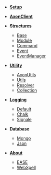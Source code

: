 <!-- _navbar.md -->


* **[Setup](Setup.md)**

* **[AxonClient](AxonClient.md)**

* **[Structures](Structures/index.md)**
  * [Base](Structures/Base.md)
  * [Module](Structures/Module.md)
  * [Command](Structures/Command.md)
  * [Event](Structures/Event.md)
  * [EventManager](Structures/EventManager.md)
  
* **[Utility](Utility/index.md)**
  * [AxonUtils](Utility/AxonUtils.md)
  * [Utils](Utility/Utils.md)
  * [Resolver](Utility/Resolver.md)
  * [Collection](Utility/Collection.md)

* **[Logging](Loggers/index.md)**
  * [Default](Loggers/DefLogger.md)
  * [Chalk](Loggers/ChalkLogger.md)
  * [Signale](Loggers/SignaleLogger.md)

* **[Database](Database/index.md)**
  * [Mongo](Database/Mongo.md)
  * [Json](Database/Json.md)

* **[About](About.md)**
  * [EASE](https://github.com/AxonTeam/Ease)
  * [WebSpell](https://github.com/Khaazz/webSPELL)

